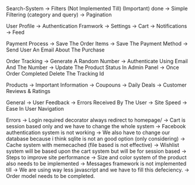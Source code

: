 Search-System
-> Filters (Not Implemented Till) (Important) done
-> Simple Filtering (category and query)
-> Pagination

User Profile
-> Authentication Framwork
-> Settings
-> Cart
-> Notifications
-> Feed

Payment Process
-> Save The Order Items
-> Save The Payment Method
-> Send User An Email About The Purchase

Order Tracking
-> Generate A Random Number
-> Authenticate Using Email And The Number
-> Update The Product Status In Admin Panel
-> Once Order Completed Delete The Tracking Id

Products
-> Important Information
-> Coupouns
-> Daily Deals
-> Customer Reviews & Ratings

General
-> User Feedback
-> Errors Received By The User
-> Site Speed
-> Ease In User Navigation

Errors
-> Login required decorator always redirect to homepage/
-> Cart is session based only and we have to change the whole system
-> Facebook authentication system is not working
-> We also have to change our database because i think sqlite is not an good option (only considering)
-> Cache system with memecached (file based is not effective)
-> Wishlist system will be based upon the cart system but will be for session based
-> Steps to improve site performance
-> Size and color system of the product also needs to be implemented
-> Messages framework is not implemented till
-> We are using way less javascript and we have to fill this defeciency.
-> Order model needs to be completed.

